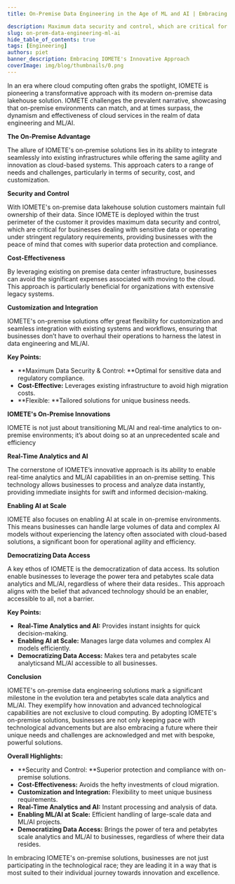 ```yaml
---
title: On-Premise Data Engineering in the Age of ML and AI | Embracing IOMETE's Innovative Approach

description: Maximum data security and control, which are critical for businesses dealing with sensitive data or operating under stringent regulatory requirements
slug: on-prem-data-engineering-ml-ai
hide_table_of_contents: true
tags: [Engineering]
authors: piet
banner_description: Embracing IOMETE's Innovative Approach
coverImage: img/blog/thumbnails/0.png
---
```


In an era where cloud computing often grabs the spotlight, IOMETE is pioneering a transformative approach with its modern on-premise data lakehouse solution. IOMETE challenges the prevalent narrative, showcasing that on-premise environments can match, and at times surpass, the dynamism and effectiveness of cloud services in the realm of data engineering and ML/AI.

<!-- truncate -->

**The On-Premise Advantage**

The allure of IOMETE's on-premise solutions lies in its ability to integrate seamlessly into existing infrastructures while offering the same agility and innovation as cloud-based systems. This approach caters to a range of needs and challenges, particularly in terms of security, cost, and customization.

**Security and Control**

With IOMETE's on-premise data lakehouse solution customers maintain full ownership of their data. Since IOMETE is deployed within the trust perimeter of the customer it provides maximum data security and control, which are critical for businesses dealing with sensitive data or operating under stringent regulatory requirements, providing businesses with the peace of mind that comes with superior data protection and compliance.

**Cost-Effectiveness**

By leveraging existing on premise data center infrastructure, businesses can avoid the significant expenses associated with moving to the cloud. This approach is particularly beneficial for organizations with extensive legacy systems.

**Customization and Integration**

IOMETE's on-premise solutions offer great flexibility for customization and seamless integration with existing systems and workflows, ensuring that businesses don’t have to overhaul their operations to harness the latest in data engineering and ML/AI.

**Key Points:**

- **Maximum Data Security & Control: **Optimal for sensitive data and regulatory compliance.
- **Cost-Effective:** Leverages existing infrastructure to avoid high migration costs.
- **Flexible: **Tailored solutions for unique business needs.

**IOMETE's On-Premise Innovations**

IOMETE is not just about transitioning ML/AI and real-time analytics to on-premise environments; it’s about doing so at an unprecedented scale and efficiency

**Real-Time Analytics and AI**

The cornerstone of IOMETE’s innovative approach is its ability to enable real-time analytics and ML/AI capabilities in an on-premise setting. This technology allows businesses to process and analyze data instantly, providing immediate insights for swift and informed decision-making.

**Enabling AI at Scale**

IOMETE also focuses on enabling AI at scale in on-premise environments. This means businesses can handle large volumes of data and complex AI models without experiencing the latency often associated with cloud-based solutions, a significant boon for operational agility and efficiency.

**Democratizing Data Access**

A key ethos of IOMETE is the democratization of data access. Its solution enable businesses to leverage the power tera and petabytes scale data analytics and ML/AI, regardless of where their data resides.. This approach aligns with the belief that advanced technology should be an enabler, accessible to all, not a barrier.

**Key Points:**

- **Real-Time Analytics and AI:** Provides instant insights for quick decision-making.
- **Enabling AI at Scale:** Manages large data volumes and complex AI models efficiently.
- **Democratizing Data Access:** Makes tera and petabytes scale analyticsand ML/AI accessible to all businesses.

**Conclusion**

IOMETE's on-premise data engineering solutions mark a significant milestone in the evolution tera and petabytes scale data analytics and ML/AI. They exemplify how innovation and advanced technological capabilities are not exclusive to cloud computing. By adopting IOMETE's on-premise solutions, businesses are not only keeping pace with technological advancements but are also embracing a future where their unique needs and challenges are acknowledged and met with bespoke, powerful solutions.

**Overall Highlights:**

- **Security and Control: **Superior protection and compliance with on-premise solutions.
- **Cost-Effectiveness:** Avoids the hefty investments of cloud migration.
- **Customization and Integration:** Flexibility to meet unique business requirements.
- **Real-Time Analytics and AI:** Instant processing and analysis of data.
- **Enabling ML/AI at Scale:** Efficient handling of large-scale data and ML/AI projects.
- **Democratizing Data Access:** Brings the power of tera and petabytes scale analytics and ML/AI to businesses, regardless of where their data resides.

In embracing IOMETE's on-premise solutions, businesses are not just participating in the technological race; they are leading it in a way that is most suited to their individual journey towards innovation and excellence.
